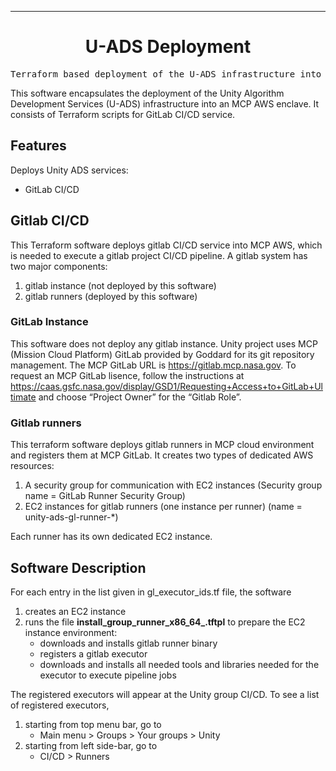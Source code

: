 <!-- Header block for project -->
<hr>

<div align="center">

<!-- ☝️ Replace with your logo (if applicable) via ![](https://uri-to-your-logo-image) ☝️ -->
<!-- ☝️ If you see logo rendering errors, make sure you're not using indentation, or try an HTML IMG tag -->

<h1 align="center">U-ADS Deployment</h1>
<!-- ☝️ Replace with your repo name ☝️ -->

</div>

<pre align="center">Terraform based deployment of the U-ADS infrastructure into MCP-AWS</pre>

<!-- Header block for project -->

<!-- ☝️ Add badges via: https://shields.io e.g. ![](https://img.shields.io/github/your_chosen_action/your_org/your_repo) ☝️ -->

<!-- ☝️ Screenshot of your software (if applicable) via ![](https://uri-to-your-screenshot) ☝️ -->

This software encapsulates the deployment of the Unity Algorithm Development Services (U-ADS) infrastructure into an MCP AWS enclave. It consists of Terraform scripts for GitLab CI/CD service.

<!-- example links>
[Website](INSERT WEBSITE LINK HERE) | [Docs/Wiki](INSERT DOCS/WIKI SITE LINK HERE) | [Discussion Board](INSERT DISCUSSION BOARD LINK HERE) | [Issue Tracker](INSERT ISSUE TRACKER LINK HERE)
-->

## Features

Deploys Unity ADS services:

* GitLab CI/CD


## Gitlab CI/CD

This Terraform software deploys gitlab CI/CD service into MCP AWS, which is needed to execute a gitlab project CI/CD pipeline.  A gitlab system has two major components:

1. gitlab instance (not deployed by this software)
2. gitlab runners (deployed by this software)

### GitLab Instance

This software does not deploy any gitlab instance.  Unity project uses MCP (Mission Cloud Platform) GitLab provided by Goddard for its git repository management.  The MCP GitLab URL is https://gitlab.mcp.nasa.gov.  To request an MCP GitLab lisence, follow the instructions at
	https://caas.gsfc.nasa.gov/display/GSD1/Requesting+Access+to+GitLab+Ultimate
and choose “Project Owner” for the “Gitlab Role”.


### Gitlab runners

This terraform software deploys gitlab runners in MCP cloud environment and registers them at MCP GitLab.  It creates two types of dedicated AWS resources:

1. A security group for communication with EC2 instances (Security group name = GitLab Runner Security Group)
2. EC2 instances for gitlab runners (one instance per runner) (name = unity-ads-gl-runner-*)

Each runner has its own dedicated EC2 instance.


## Software Description

For each entry in the list given in  gl_executor_ids.tf  file, the software
1. creates an EC2 instance
2. runs the file  **install_group_runner_x86_64_<list entry>.tftpl**  to prepare the EC2 instance environment:
   * downloads and installs gitlab runner binary
   * registers a gitlab executor
   * downloads and installs all needed tools and libraries needed for the executor to execute pipeline jobs

The registered executors will appear at the Unity group CI/CD.  To see a list of registered executors,
1. starting from top menu bar, go to
   * Main menu  >  Groups  >  Your groups  >  Unity
2. starting from left side-bar, go to
   * CI/CD  >  Runners
